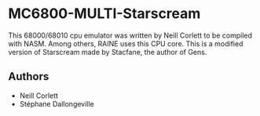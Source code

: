 # MC6800-MULTI-Starscream
This 68000/68010 cpu emulator was written by Neill Corlett to be compiled with NASM. Among others, RAINE uses this CPU core.
This is a modified version of Starscream made by Stacfane, the author of Gens. 

## Authors ##
* Neill Corlett
* Stéphane Dallongeville
